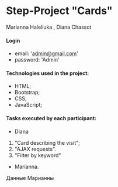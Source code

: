 # Step-Project "Cards"

Marianna Haleliuka , Diana Chassot

#### Login
* email: 'admin@gmail.com'
* password: 'Admin'

#### Technologies used in the project:
* HTML;
* Bootstrap;
* CSS;
* JavaScript;

#### Tasks executed by each participant:
*  Diana

1. "Card describing the visit";
2. "AJAX requests".
3. "Filter by keyword"

*  Marianna.

 Данные Марианны 
